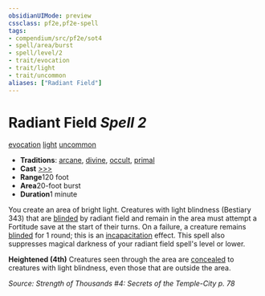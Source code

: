 ```yaml
---
obsidianUIMode: preview
cssclass: pf2e,pf2e-spell
tags:
- compendium/src/pf2e/sot4
- spell/area/burst
- spell/level/2
- trait/evocation
- trait/light
- trait/uncommon
aliases: ["Radiant Field"]
---
```

# Radiant Field *Spell 2*   
[evocation](../../rules/traits/evocation.md)  [light](../../rules/traits/light.md)  [uncommon](../../rules/traits/uncommon.md)  

- **Traditions**: [arcane](../../rules/traits/arcane.md), [divine](../../rules/traits/divine.md), [occult](../../rules/traits/occult.md), [primal](../../rules/traits/primal.md)
- **Cast** [>>>](../../rules/core-rulebook/chapter-9-playing-the-game.md#Actions "Three-Action") 
- **Range**120 foot
- **Area**20-foot burst
- **Duration**1 minute

You create an area of bright light. Creatures with light blindness (Bestiary 343) that are [blinded](../../rules/conditions.md#Blinded) by radiant field and remain in the area must attempt a Fortitude save at the start of their turns. On a failure, a creature remains [blinded](../../rules/conditions.md#Blinded) for 1 round; this is an [incapacitation](../../rules/traits/incapacitation.md) effect. This spell also suppresses magical darkness of your radiant field spell's level or lower.

**Heightened (4th)** Creatures seen through the area are [concealed](../../rules/conditions.md#Concealed) to creatures with light blindness, even those that are outside the area.

*Source: Strength of Thousands #4: Secrets of the Temple-City p. 78*
